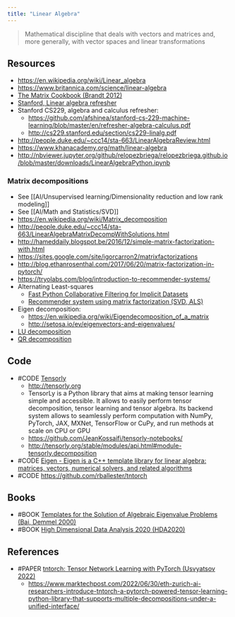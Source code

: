 ```yaml
---
title: "Linear Algebra"
---
```


> Mathematical discipline that deals with vectors and matrices and, more generally, with vector spaces and linear transformations

## Resources
- https://en.wikipedia.org/wiki/Linear_algebra
- https://www.britannica.com/science/linear-algebra
- [The Matrix Cookbook (Brandt 2012)](https://www.math.uwaterloo.ca/~hwolkowi/matrixcookbook.pdf)
- [Stanford, Linear algebra refresher](https://stanford.edu/~shervine/teaching/cme-102/linear-algebra)
- Stanford CS229, algebra and calculus refresher: 
	- https://github.com/afshinea/stanford-cs-229-machine-learning/blob/master/en/refresher-algebra-calculus.pdf
	- http://cs229.stanford.edu/section/cs229-linalg.pdf
- http://people.duke.edu/~ccc14/sta-663/LinearAlgebraReview.html
- https://www.khanacademy.org/math/linear-algebra
- http://nbviewer.jupyter.org/github/relopezbriega/relopezbriega.github.io/blob/master/downloads/LinearAlgebraPython.ipynb

### Matrix decompositions
- See [[AI/Unsupervised learning/Dimensionality reduction and low rank modeling]]
- See [[AI/Math and Statistics/SVD]]
- https://en.wikipedia.org/wiki/Matrix_decomposition
- http://people.duke.edu/~ccc14/sta-663/LinearAlgebraMatrixDecompWithSolutions.html
- http://hameddaily.blogspot.be/2016/12/simple-matrix-factorization-with.html
- https://sites.google.com/site/igorcarron2/matrixfactorizations
- http://blog.ethanrosenthal.com/2017/06/20/matrix-factorization-in-pytorch/
- https://tryolabs.com/blog/introduction-to-recommender-systems/
- Alternating Least-squares
	- [Fast Python Collaborative Filtering for Implicit Datasets](https://github.com/benfred/implicit)
	- [Recommender system using matrix factorization (SVD, ALS)](http://www.benfrederickson.com/matrix-factorization/)
- Eigen decomposition: 
	- https://en.wikipedia.org/wiki/Eigendecomposition_of_a_matrix
	- http://setosa.io/ev/eigenvectors-and-eigenvalues/
- [LU decomposition](https://en.wikipedia.org/wiki/LU_decomposition)
- [QR decomposition](https://en.wikipedia.org/wiki/QR_decomposition)


## Code
- #CODE [Tensorly](https://github.com/tensorly/tensorly)
	- http://tensorly.org
	- TensorLy is a Python library that aims at making tensor learning simple and accessible. It allows to easily perform tensor decomposition, tensor learning and tensor algebra. Its backend system allows to seamlessly perform computation with NumPy, PyTorch, JAX, MXNet, TensorFlow or CuPy, and run methods at scale on CPU or GPU
	- https://github.com/JeanKossaifi/tensorly-notebooks/
	- http://tensorly.org/stable/modules/api.html#module-tensorly.decomposition
- #CODE [Eigen - Eigen is a C++ template library for linear algebra: matrices, vectors, numerical solvers, and related algorithms](http://eigen.tuxfamily.org/index.php?title=Main_Page)
- #CODE https://github.com/rballester/tntorch

## Books
- #BOOK [Templates for the Solution of Algebraic Eigenvalue Problems (Bai, Demmel 2000)](https://www.cs.ucdavis.edu/~bai/ET/contents.html)
- #BOOK [High Dimensional Data Analysis 2020 (HDA2020)](https://statomics.github.io/HDA2020/index.html)


## References
- #PAPER [tntorch: Tensor Network Learning with PyTorch (Usvyatsov 2022)](https://arxiv.org/pdf/2206.11128)
	- https://www.marktechpost.com/2022/06/30/eth-zurich-ai-researchers-introduce-tntorch-a-pytorch-powered-tensor-learning-python-library-that-supports-multiple-decompositions-under-a-unified-interface/